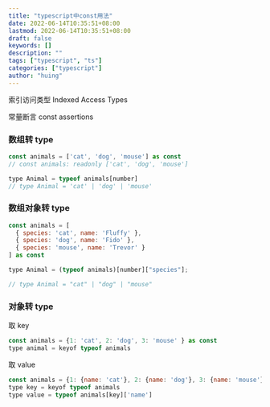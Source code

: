 ```yaml
---
title: "typescript中const用法"
date: 2022-06-14T10:35:51+08:00
lastmod: 2022-06-14T10:35:51+08:00
draft: false
keywords: []
description: ""
tags: ["typescript", "ts"]
categories: ["typescript"]
author: "huing"
---
```


索引访问类型 Indexed Access Types

常量断言 const assertions

### 数组转 type

```javascript
const animals = ['cat', 'dog', 'mouse'] as const
// const animals: readonly ['cat', 'dog', 'mouse']

type Animal = typeof animals[number]
// type Animal = 'cat' | 'dog' | 'mouse'
```

### 数组对象转 type

```javascript
const animals = [
  { species: 'cat', name: 'Fluffy' },
  { species: 'dog', name: 'Fido' },
  { species: 'mouse', name: 'Trevor' }
] as const
```

```javascript
type Animal = (typeof animals)[number]["species"];

// type Animal = "cat" | "dog" | "mouse"
```

### 对象转 type

取 key

```javascript
const animals = {1: 'cat', 2: 'dog', 3: 'mouse' } as const
type animal = keyof typeof animals
```

取 value

```javascript
const animals = {1: {name: 'cat'}, 2: {name: 'dog'}, 3: {name: 'mouse'} } as const
type key = keyof typeof animals
type value = typeof animals[key]['name']
```
